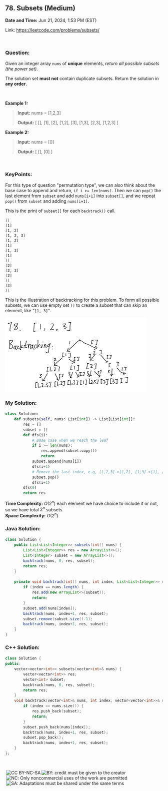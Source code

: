 ## 78. Subsets (Medium)
**Date and Time:** Jun 21, 2024, 1:53 PM (EST)

Link: https://leetcode.com/problems/subsets/

<br>

### Question:
Given an integer array `nums` of **unique** elements, _return all possible 
subsets (the power set)_.

The solution set __must not__ contain duplicate subsets. Return the solution in __any order__.

<br>

**Example 1:**
> **Input:** nums = [1,2,3]
> 
> **Output:** [ [], [1], [2], [1,2], [3], [1,3], [2,3], [1,2,3] ]

**Example 2:**
> **Input:** nums = [0]
> 
> **Output:** [ [], [0] ]

<br>

### KeyPoints: 
For this type of question "permutation type", we can also think about the base case to append and return, `if i >= len(nums)`. Then we can `pop()` the last element from `subset` and add `nums[i+1]` into `subset[]`, and we repeat `pop()` from `subset` and adding `nums[i+1]`.

This is the print of `subset[]` for each `backtrack()` call.
```
[]
[1]
[1, 2]
[1, 2, 3]
[1, 2]
[1]
[1, 3]
[1]
[]
[2]
[2, 3]
[2]
[]
[3]
[]
```

This is the illustration of backtracking for this problem. To form all possible subsets, we can use empty set `[]` to create a subset that can skip an element, like "`[1, 3]`". 

<img src="../images/78.png" width=450>

<br>

### My Solution:
```python
class Solution:
    def subsets(self, nums: List[int]) -> List[List[int]]:
        res = []
        subset = []
        def dfs(i):
            # Base case when we reach the leaf
            if i >= len(nums):
                res.append(subset.copy())
                return
            subset.append(nums[i])
            dfs(i+1)
            # Remove the last index, e.g, [1,2,3]->[1,2], [1,3]->[1], [2,3]->[2]
            subset.pop()
            dfs(i+1)
        dfs(0)
        return res
```
**Time Complexity:** $O(2^n)$ each element we have choice to include it or not, so we have total $2^n$ subsets. <br>
**Space Complexity:** $O(2^n)$

### Java Solution:
```java
class Solution {
    public List<List<Integer>> subsets(int[] nums) {
        List<List<Integer>> res = new ArrayList<>();
        List<Integer> subset = new ArrayList<>();
        backtrack(nums, 0, res, subset);
        return res;
    }

    private void backtrack(int[] nums, int index, List<List<Integer>> res, List<Integer> subset) {
        if (index == nums.length) {
            res.add(new ArrayList<>(subset));
            return;
        }
        subset.add(nums[index]);
        backtrack(nums, index+1, res, subset);
        subset.remove(subset.size()-1);
        backtrack(nums, index+1, res, subset);
    }
}
```

### C++ Solution:
```cpp
class Solution {
public:
    vector<vector<int>> subsets(vector<int>& nums) {
        vector<vector<int>> res;
        vector<int> subset;
        backtrack(nums, 0, res, subset);
        return res;
    }
    void backtrack(vector<int>& nums, int index, vector<vector<int>>& res, vector<int>& subset) {
        if (index == nums.size()) {
            res.push_back(subset);
            return;
        }
        subset.push_back(nums[index]);
        backtrack(nums, index+1, res, subset);
        subset.pop_back();
        backtrack(nums, index+1, res, subset);
    }
};
```

<br>

<img style="height:22px!important;margin-left:3px;vertical-align:text-bottom;" src="https://mirrors.creativecommons.org/presskit/icons/cc.svg?ref=chooser-v1" alt="CC BY-NC-SA" title="CC BY-NC-SA"><img style="height:22px!important;margin-left:3px;vertical-align:text-bottom;" src="https://mirrors.creativecommons.org/presskit/icons/by.svg?ref=chooser-v1" alt="BY: credit must be given to the creator" title="BY: credit must be given to the creator"><img style="height:22px!important;margin-left:3px;vertical-align:text-bottom;" src="https://mirrors.creativecommons.org/presskit/icons/nc.svg?ref=chooser-v1" alt="NC: Only noncommercial uses of the work are permitted" title="NC: Only noncommercial uses of the work are permitted"><img style="height:22px!important;margin-left:3px;vertical-align:text-bottom;" src="https://mirrors.creativecommons.org/presskit/icons/sa.svg?ref=chooser-v1" alt="SA: Adaptations must be shared under the same terms" title="SA: Adaptations must be shared under the same terms">